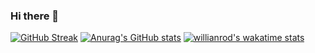 ### Hi there 👋

<!--
**Snir-Dekel/Snir-Dekel** is a ✨ _special_ ✨ repository because its `README.md` (this file) appears on your GitHub profile.

Here are some ideas to get you started:

- 🔭 I’m currently working on ...
- 🌱 I’m currently learning ...
- 👯 I’m looking to collaborate on ...
- 🤔 I’m looking for help with ...
- 💬 Ask me about ...
- 📫 How to reach me: ...
- 😄 Pronouns: ...
- ⚡ Fun fact: ...
-->
[![GitHub Streak](https://github-readme-streak-stats.herokuapp.com/?user=Snir-Dekel)](https://git.io/streak-stats)
[![Anurag's GitHub stats](https://github-readme-stats.vercel.app/api?username=Snir-Dekel)](https://github.com/Snir-Dekel/github-readme-stats)
[![willianrod's wakatime stats](https://github-readme-stats.vercel.app/api/wakatime?username=Snir-Dekel)](https://github.com/anuraghazra/github-readme-stats)

